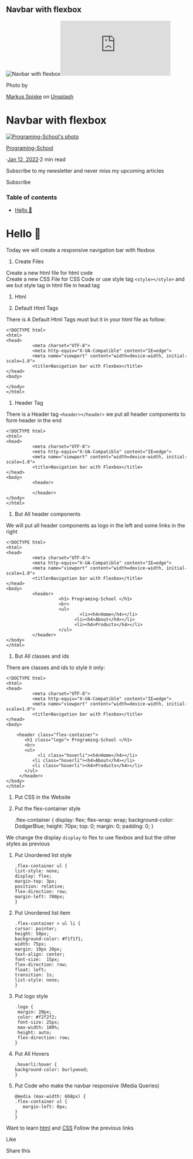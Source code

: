 ## Navbar with flexbox

![Navbar with flexbox](/_next/image?url=https%3A%2F%2Fcdn.hashnode.com%2Fres%2Fhashnode%2Fimage%2Funsplash%2FMI9-PY5cyNs%2Fupload%2Fv1642002894210%2FpbXRt9A_L.jpeg%3Fw%3D1600%26h%3D840%26fit%3Dcrop%26crop%3Dentropy%26auto%3Dcompress%2Cformat%26format%3Dwebp&w=3840&q=75)![](https://cdn.hashnode.com/res/hashnode/image/upload/v1647105758633/cKs06Jpmh.json)

Photo by

[Markus Spiske](https://unsplash.com/@markusspiske?utm_source=Hashnode&utm_medium=referral) on [Unsplash](https://unsplash.com/?utm_source=Hashnode&utm_medium=referral)

Navbar with flexbox
===================

[![Programing-School's photo](/_next/image?url=https%3A%2F%2Fcdn.hashnode.com%2Fres%2Fhashnode%2Fimage%2Fupload%2Fv1645823553390%2FoHcqD2UHc.png%3Fw%3D200%26h%3D200%26fit%3Dcrop%26crop%3Dfaces%26auto%3Dcompress%2Cformat%26format%3Dwebp&w=640&q=75)](https://hashnode.com/@Programing-School)

[Programing-School](https://hashnode.com/@Programing-School)

·[Jan 12, 2022](https://programming-school.hashnode.dev/navbar-with-flexbox)·2 min read

Subscribe to my newsletter and never miss my upcoming articles

Subscribe

### Table of contents

*   [Hello 👋](https://programming-school.hashnode.dev/#heading-hello)

Hello 👋
========

Today we will create a responsive navigation bar with flexbox

1.  Create Files  
    

Create a new html file for html code  
Create a new CSS File for CSS Code or use style tag `<style></style>` and we but style tag in html file in head tag

1.  Html
    
2.  Default Html Tags
    

There is A Default Html Tags must but it in your html file as follow:

    <!DOCTYPE html>
    <html>
    <head>
              <meta charset="UTF-8">
              <meta http-equiv="X-UA-Compatible" content="IE=edge">
              <meta name="viewport" content="width=device-width, initial-scale=1.0">
              <title>Navigation bar with Flexbox</title>
    </head>
    <body>
    
    </body>
    </html>
    

1.  Header Tag

There is a Header tag `<header></header>` we put all header components to form header in the end

    <!DOCTYPE html>
    <html>
    <head>
              <meta charset="UTF-8">
              <meta http-equiv="X-UA-Compatible" content="IE=edge">
              <meta name="viewport" content="width=device-width, initial-scale=1.0">
              <title>Navigation bar with Flexbox</title>
    </head>
    <body>
              <header>
    
              </header>
    </body>
    </html>
    

1.  But All header components

We will put all header components as logo in the left and some links in the right

    <!DOCTYPE html>
    <html>
    <head>
              <meta charset="UTF-8">
              <meta http-equiv="X-UA-Compatible" content="IE=edge">
              <meta name="viewport" content="width=device-width, initial-scale=1.0">
              <title>Navigation bar with Flexbox</title>
    </head>
    <body>
              <header>
                        <h1> Programing-School </h1>
                        <br>
                        <ul>
                                <li><h4>Home</h4></li>
                              <li><h4>About</h4></li>
                              <li><h4>Products</h4></li>
                        </ul>
              </header>
    </body>
    </html>
    

1.  But All classes and ids

There are classes and ids to style it only:

    
    <!DOCTYPE html>
    <html>
    <head>
              <meta charset="UTF-8">
              <meta http-equiv="X-UA-Compatible" content="IE=edge">
              <meta name="viewport" content="width=device-width, initial-scale=1.0">
              <title>Navigation bar with Flexbox</title>
    </head>
    <body>
    
        <header class="flex-container">
           <h1 class="logo"> Programing-School </h1>
           <br>
           <ul>
                <li class="hoverli"><h4>Home</h4></li>
              <li class="hoverli"><h4>About</h4></li>
              <li class="hoverli"><h4>Products</h4></li>
           </ul>
         </header>
    </body>
    </html>
    

1.  Put CSS in the Website
    
2.  Put the flex-container style
    

    .flex-container {
      display: flex;
      flex-wrap: wrap;
      background-color: DodgerBlue;
      height: 70px;
      top: 0;
      margin: 0;
      padding: 0;
    }
    

We change the display `display` to flex to use flexbox and but the other styles as previous

1.  Put Unordered list style
    
        .flex-container ul {
        list-style: none;
        display: flex;
        margin-top: 3px;
        position: relative;
        flex-direction: row;
        margin-left: 700px;
        }
        
    
2.  Put Unordered list item
    
        .flex-container > ul li {
        cursor: pointer;
        height: 50px;
        background-color: #f1f1f1;
        width: 75px;
        margin: 10px 20px;
        text-align: center;
        font-size:  15px;
        flex-direction: row;
        float: left;
        transition: 1s;
        list-style: none;
        }
        
    
3.  Put logo style
    
        .logo {
         margin: 20px;
         color: #f2f2f2;
         font-size: 25px;
         max-width: 100%;
         height: auto;
         flex-direction: row;
        }
        
    
4.  Put All Hovers
    
        .hoverli:hover {
        background-color: burlywood;
        }
        
    
5.  Put Code who make the navbar responsive (Media Queries)
    
        @media (max-width: 668px) {
        .flex-container ul {
           margin-left: 0px;
        }
        }
        
    

Want to learn [html](https://programing-school.hashnode.dev/learn-html-create-your-first-html-web-page) and [CSS](https://programing-school.hashnode.dev/learn-css-and-its-syntax) Follow the previous links

Like

[](https://programming-school.hashnode.dev/#write-comment)

[](https://twitter.com/share?url=https%3A%2F%2Fprogramming-school.hashnode.dev%2Fnavbar-with-flexbox&text=Navbar%20with%20flexbox%0D%0A%7B%20by%20%40Program39300266%20%7D%20from%20%40hashnode%0D%0A)

Share this[](https://twitter.com/share?url=https%3A%2F%2Fprogramming-school.hashnode.dev%2Fnavbar-with-flexbox&text=%20%40Programing-School)[](http://www.reddit.com/submit?title=Navbar%20with%20flexbox&selftext=true&text=%20https%3A%2F%2Fprogramming-school.hashnode.dev%2Fnavbar-with-flexbox)